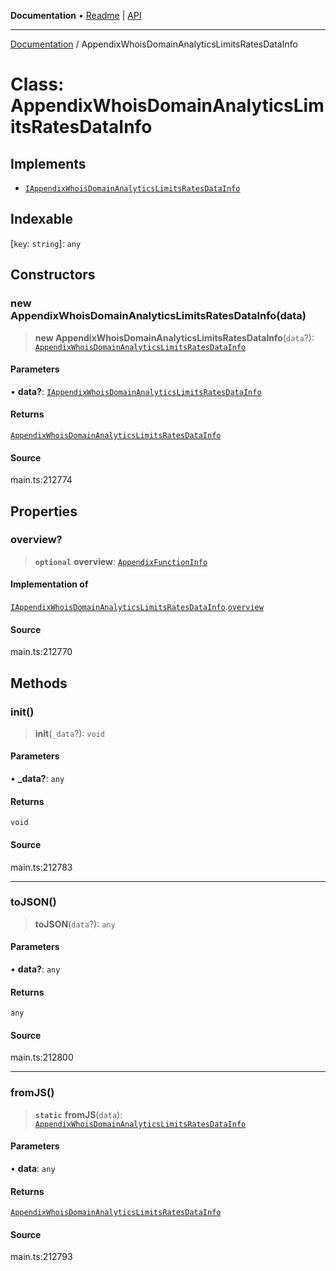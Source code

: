 **Documentation** • [Readme](../README.md) \| [API](../globals.md)

***

[Documentation](../README.md) / AppendixWhoisDomainAnalyticsLimitsRatesDataInfo

# Class: AppendixWhoisDomainAnalyticsLimitsRatesDataInfo

## Implements

- [`IAppendixWhoisDomainAnalyticsLimitsRatesDataInfo`](../interfaces/IAppendixWhoisDomainAnalyticsLimitsRatesDataInfo.md)

## Indexable

 \[`key`: `string`\]: `any`

## Constructors

### new AppendixWhoisDomainAnalyticsLimitsRatesDataInfo(data)

> **new AppendixWhoisDomainAnalyticsLimitsRatesDataInfo**(`data`?): [`AppendixWhoisDomainAnalyticsLimitsRatesDataInfo`](AppendixWhoisDomainAnalyticsLimitsRatesDataInfo.md)

#### Parameters

• **data?**: [`IAppendixWhoisDomainAnalyticsLimitsRatesDataInfo`](../interfaces/IAppendixWhoisDomainAnalyticsLimitsRatesDataInfo.md)

#### Returns

[`AppendixWhoisDomainAnalyticsLimitsRatesDataInfo`](AppendixWhoisDomainAnalyticsLimitsRatesDataInfo.md)

#### Source

main.ts:212774

## Properties

### overview?

> **`optional`** **overview**: [`AppendixFunctionInfo`](AppendixFunctionInfo.md)

#### Implementation of

[`IAppendixWhoisDomainAnalyticsLimitsRatesDataInfo`](../interfaces/IAppendixWhoisDomainAnalyticsLimitsRatesDataInfo.md).[`overview`](../interfaces/IAppendixWhoisDomainAnalyticsLimitsRatesDataInfo.md#overview)

#### Source

main.ts:212770

## Methods

### init()

> **init**(`_data`?): `void`

#### Parameters

• **\_data?**: `any`

#### Returns

`void`

#### Source

main.ts:212783

***

### toJSON()

> **toJSON**(`data`?): `any`

#### Parameters

• **data?**: `any`

#### Returns

`any`

#### Source

main.ts:212800

***

### fromJS()

> **`static`** **fromJS**(`data`): [`AppendixWhoisDomainAnalyticsLimitsRatesDataInfo`](AppendixWhoisDomainAnalyticsLimitsRatesDataInfo.md)

#### Parameters

• **data**: `any`

#### Returns

[`AppendixWhoisDomainAnalyticsLimitsRatesDataInfo`](AppendixWhoisDomainAnalyticsLimitsRatesDataInfo.md)

#### Source

main.ts:212793
